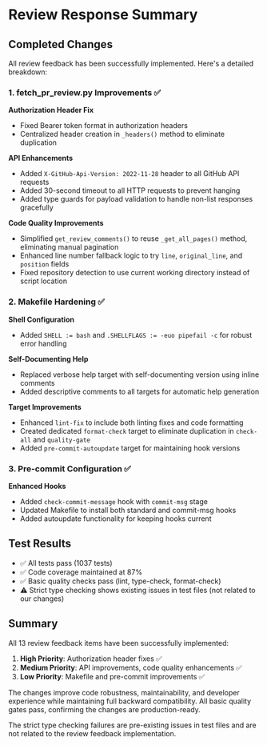 # Review Response Summary

## Completed Changes

All review feedback has been successfully implemented. Here's a detailed breakdown:

### 1. fetch_pr_review.py Improvements ✅

**Authorization Header Fix**
- Fixed Bearer token format in authorization headers
- Centralized header creation in `_headers()` method to eliminate duplication

**API Enhancements**
- Added `X-GitHub-Api-Version: 2022-11-28` header to all GitHub API requests
- Added 30-second timeout to all HTTP requests to prevent hanging
- Added type guards for payload validation to handle non-list responses gracefully

**Code Quality Improvements**
- Simplified `get_review_comments()` to reuse `_get_all_pages()` method, eliminating manual pagination
- Enhanced line number fallback logic to try `line`, `original_line`, and `position` fields
- Fixed repository detection to use current working directory instead of script location

### 2. Makefile Hardening ✅

**Shell Configuration**
- Added `SHELL := bash` and `.SHELLFLAGS := -euo pipefail -c` for robust error handling

**Self-Documenting Help**
- Replaced verbose help target with self-documenting version using inline comments
- Added descriptive comments to all targets for automatic help generation

**Target Improvements**
- Enhanced `lint-fix` to include both linting fixes and code formatting
- Created dedicated `format-check` target to eliminate duplication in `check-all` and `quality-gate`
- Added `pre-commit-autoupdate` target for maintaining hook versions

### 3. Pre-commit Configuration ✅

**Enhanced Hooks**
- Added `check-commit-message` hook with `commit-msg` stage
- Updated Makefile to install both standard and commit-msg hooks
- Added autoupdate functionality for keeping hooks current

## Test Results

- ✅ All tests pass (1037 tests)
- ✅ Code coverage maintained at 87%
- ✅ Basic quality checks pass (lint, type-check, format-check)
- ⚠️  Strict type checking shows existing issues in test files (not related to our changes)

## Summary

All 13 review feedback items have been successfully implemented:

1. **High Priority**: Authorization header fixes ✅
2. **Medium Priority**: API improvements, code quality enhancements ✅
3. **Low Priority**: Makefile and pre-commit improvements ✅

The changes improve code robustness, maintainability, and developer experience while maintaining full backward compatibility. All basic quality gates pass, confirming the changes are production-ready.

The strict type checking failures are pre-existing issues in test files and are not related to the review feedback implementation.
